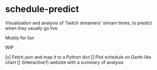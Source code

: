 # schedule-predict

Visualisation and analysis of Twitch streamers' stream times, to predict when they usually go live.

Mostly for fun

WIP

[x] Fetch json and map it to a Python dict
[] Plot schedule on Gantt-like chart
[] (Interactive?) website with a summary of analysis
